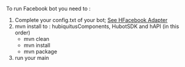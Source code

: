 
To run Facebook bot you need to : 

1. Complete your config.txt of your bot; [See HFacebook Adapter](https://github.com/maniadel/hubiquitus4java/blob/master/doc/HubotsdkAdapters.md) 
2. mvn install to : hubiquitusComponents, HubotSDK and hAPI  (in this order)
      -   mvn clean 
      -   mvn install
      -   mvn package
3. run your main 


